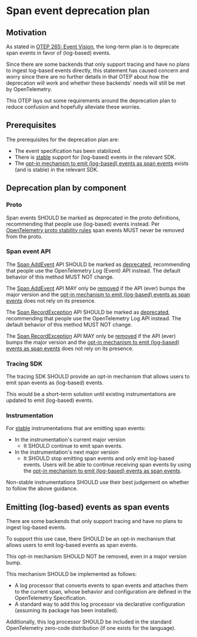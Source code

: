 # Span event deprecation plan

## Motivation

As stated in [OTEP 265: Event Vision](0265-event-vision.md),
the long-term plan is to deprecate span events in favor of
(log-based) events.

Since there are some backends that only support tracing and have no plans to
ingest log-based events directly, this statement has caused concern and worry
since there are no further details in that OTEP about how the deprecation
will work and whether these backends' needs will still be met by OpenTelemetry.

This OTEP lays out some requirements around the deprecation plan
to reduce confusion and hopefully alleviate these worries.

## Prerequisites

The prerequisites for the deprecation plan are:

- The event specification has been stabilized.
- There is [stable](../specification/versioning-and-stability.md#stable)
  support for (log-based) events in the relevant SDK.
- The [opt-in mechanism to emit (log-based) events
  as span events](#emitting-log-based-events-as-span-events)
  exists (and is stable) in the relevant SDK.

## Deprecation plan by component

### Proto

Span events SHOULD be marked as deprecated in the proto definitions,
recommending that people use (log-based) events instead. Per
[OpenTelemetry proto stability rules](https://github.com/open-telemetry/opentelemetry-proto/blob/main/README.md#stability-definition)
span events MUST never be removed from the proto.

### Span event API

The [Span AddEvent](../specification/trace/api.md#add-events) API
SHOULD be marked as
[deprecated](../specification/versioning-and-stability.md#deprecated),
recommending that people use the OpenTelemetry Log (Event) API instead.
The default behavior of this method MUST NOT change.

The [Span AddEvent](../specification/trace/api.md#add-events) API
MAY only be [removed](../specification/versioning-and-stability.md#removed)
if the API (ever) bumps the major version
and the [opt-in mechanism to emit (log-based) events
as span events](#emitting-log-based-events-as-span-events)
does not rely on its presence.

The [Span RecordException](../specification/trace/api.md#record-exception) API
SHOULD be marked as
[deprecated](../specification/versioning-and-stability.md#deprecated),
recommending that people use the OpenTelemetry Log API instead.
The default behavior of this method MUST NOT change.

The [Span RecordException](../specification/trace/api.md#record-exception) API
MAY only be [removed](../specification/versioning-and-stability.md#removed)
if the API (ever) bumps the major version
and the [opt-in mechanism to emit (log-based) events
as span events](#emitting-log-based-events-as-span-events)
does not rely on its presence.

### Tracing SDK

The tracing SDK SHOULD provide an opt-in mechanism that allows
users to emit span events as (log-based) events.

This would be a short-term solution until existing instrumentations are
updated to emit (log-based) events.

### Instrumentation

For [stable](../specification/versioning-and-stability.md#stable)
instrumentations that are emitting span events:

- In the instrumentation's current major version
  - It SHOULD continue to emit span events.
- In the instrumentation's next major version
  - It SHOULD stop emitting span events and only emit log-based events.
    Users will be able to continue receiving span events by using the
    [opt-in mechanism to emit (log-based) events
    as span events](#emitting-log-based-events-as-span-events).

Non-stable instrumentations SHOULD use their best judgement on whether to follow
the above guidance.

## Emitting (log-based) events as span events

There are some backends that only support tracing and have no plans
to ingest log-based events.

To support this use case, there SHOULD be an opt-in mechanism that allows
users to emit log-based events as span events.

This opt-in mechanism SHOULD NOT be removed, even in a major version bump.

This mechanism SHOULD be implemented as follows:

- A log processor that converts events to span events and attaches them
  to the current span, whose behavior and configuration are defined
  in the OpenTelemetry Specification.
- A standard way to add this log processor via declarative configuration
  (assuming its package has been installed).

Additionally, this log processor SHOULD be included in the standard
OpenTelemetry zero-code distribution (if one exists for the language).
